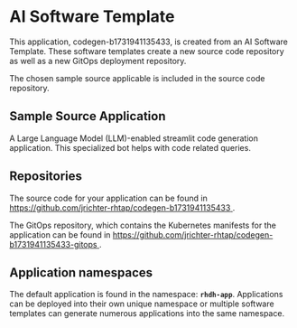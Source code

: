 # AI Software Template

This application, codegen-b1731941135433, is created from an AI Software Template. These software templates create a new source code repository as well as a new GitOps deployment repository.

The chosen sample source applicable is included in the source code repository.

## Sample Source Application

A Large Language Model (LLM)-enabled streamlit code generation application. This specialized bot helps with code related queries.

## Repositories

The source code for your application can be found in [https://github.com/jrichter-rhtap/codegen-b1731941135433 ](https://github.com/jrichter-rhtap/codegen-b1731941135433 ).
 
The GitOps repository, which contains the Kubernetes manifests for the application can be found in 
[https://github.com/jrichter-rhtap/codegen-b1731941135433-gitops ](https://github.com/jrichter-rhtap/codegen-b1731941135433-gitops ). 

## Application namespaces 

The default application is found in the namespace: **`rhdh-app`**. Applications can be deployed into their own unique namespace or multiple software templates can generate numerous applications into the same namespace.